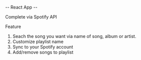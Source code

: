 -- React App --

Complete via Spotify API

Feature
  1. Seach the song you want via name of song, album or artist.
  2. Customize playlist name
  3. Sync to your Spotify account
  4. Add/remove songs to playlist

